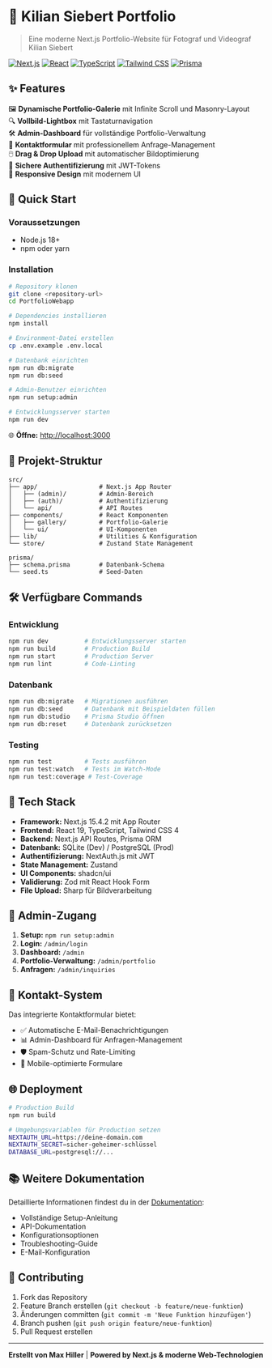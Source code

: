# 📸 Kilian Siebert Portfolio

> Eine moderne Next.js Portfolio-Website für Fotograf und Videograf Kilian Siebert

[![Next.js](https://img.shields.io/badge/Next.js-15.4.2-black?logo=next.js)](https://nextjs.org/)
[![React](https://img.shields.io/badge/React-19-blue?logo=react)](https://reactjs.org/)
[![TypeScript](https://img.shields.io/badge/TypeScript-5-blue?logo=typescript)](https://www.typescriptlang.org/)
[![Tailwind CSS](https://img.shields.io/badge/Tailwind_CSS-4-38B2AC?logo=tailwind-css)](https://tailwindcss.com/)
[![Prisma](https://img.shields.io/badge/Prisma-6.12.0-2D3748?logo=prisma)](https://www.prisma.io/)

## ✨ Features

🖼️ **Dynamische Portfolio-Galerie** mit Infinite Scroll und Masonry-Layout  
🔍 **Vollbild-Lightbox** mit Tastaturnavigation  
🛠️ **Admin-Dashboard** für vollständige Portfolio-Verwaltung  
📧 **Kontaktformular** mit professionellem Anfrage-Management  
🖱️ **Drag & Drop Upload** mit automatischer Bildoptimierung  
🔐 **Sichere Authentifizierung** mit JWT-Tokens  
🌙 **Responsive Design** mit modernem UI

## 🚀 Quick Start

### Voraussetzungen

- Node.js 18+
- npm oder yarn

### Installation

```bash
# Repository klonen
git clone <repository-url>
cd PortfolioWebapp

# Dependencies installieren
npm install

# Environment-Datei erstellen
cp .env.example .env.local

# Datenbank einrichten
npm run db:migrate
npm run db:seed

# Admin-Benutzer einrichten
npm run setup:admin

# Entwicklungsserver starten
npm run dev
```

🌐 **Öffne:** [http://localhost:3000](http://localhost:3000)

## 📁 Projekt-Struktur

```
src/
├── app/                 # Next.js App Router
│   ├── (admin)/         # Admin-Bereich
│   ├── (auth)/          # Authentifizierung
│   └── api/             # API Routes
├── components/          # React Komponenten
│   ├── gallery/         # Portfolio-Galerie
│   └── ui/              # UI-Komponenten
├── lib/                 # Utilities & Konfiguration
└── store/               # Zustand State Management

prisma/
├── schema.prisma        # Datenbank-Schema
└── seed.ts              # Seed-Daten
```

## 🛠️ Verfügbare Commands

### Entwicklung

```bash
npm run dev          # Entwicklungsserver starten
npm run build        # Production Build
npm run start        # Production Server
npm run lint         # Code-Linting
```

### Datenbank

```bash
npm run db:migrate   # Migrationen ausführen
npm run db:seed      # Datenbank mit Beispieldaten füllen
npm run db:studio    # Prisma Studio öffnen
npm run db:reset     # Datenbank zurücksetzen
```

### Testing

```bash
npm run test         # Tests ausführen
npm run test:watch   # Tests im Watch-Mode
npm run test:coverage # Test-Coverage
```

## 🎯 Tech Stack

- **Framework:** Next.js 15.4.2 mit App Router
- **Frontend:** React 19, TypeScript, Tailwind CSS 4
- **Backend:** Next.js API Routes, Prisma ORM
- **Datenbank:** SQLite (Dev) / PostgreSQL (Prod)
- **Authentifizierung:** NextAuth.js mit JWT
- **State Management:** Zustand
- **UI Components:** shadcn/ui
- **Validierung:** Zod mit React Hook Form
- **File Upload:** Sharp für Bildverarbeitung

## 🔐 Admin-Zugang

1. **Setup:** `npm run setup:admin`
2. **Login:** `/admin/login`
3. **Dashboard:** `/admin`
4. **Portfolio-Verwaltung:** `/admin/portfolio`
5. **Anfragen:** `/admin/inquiries`

## 📧 Kontakt-System

Das integrierte Kontaktformular bietet:

- ✅ Automatische E-Mail-Benachrichtigungen
- 📊 Admin-Dashboard für Anfragen-Management
- 🛡️ Spam-Schutz und Rate-Limiting
- 📱 Mobile-optimierte Formulare

## 🌐 Deployment

```bash
# Production Build
npm run build

# Umgebungsvariablen für Production setzen
NEXTAUTH_URL=https://deine-domain.com
NEXTAUTH_SECRET=sicher-geheimer-schlüssel
DATABASE_URL=postgresql://...
```

## 📚 Weitere Dokumentation

Detaillierte Informationen findest du in der [Dokumentation](./doku.md):

- Vollständige Setup-Anleitung
- API-Dokumentation
- Konfigurationsoptionen
- Troubleshooting-Guide
- E-Mail-Konfiguration

## 🤝 Contributing

1. Fork das Repository
2. Feature Branch erstellen (`git checkout -b feature/neue-funktion`)
3. Änderungen committen (`git commit -m 'Neue Funktion hinzufügen'`)
4. Branch pushen (`git push origin feature/neue-funktion`)
5. Pull Request erstellen

---

**Erstellt von Max Hiller** | **Powered by Next.js & moderne Web-Technologien**
